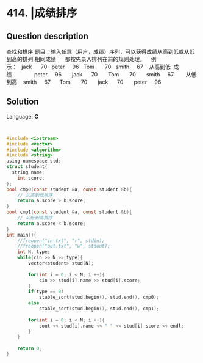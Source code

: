 # 414. |成绩排序

## Question description


查找和排序
题目：输入任意（用户，成绩）序列，可以获得成绩从高到低或从低到高的排列,相同成绩      都按先录入排列在前的规则处理。
   例示：   jack      70   peter     96   Tom       70   smith     67
   从高到低  成绩               peter     96       jack      70       Tom       70       smith     67    
   从低到高
   smith     67  
   Tom       70       jack      70       peter     96      


## Solution

Language: **C**

```C


#include <iostream>
#include <vector>
#include <algorithm>
#include <string>
using namespace std;
struct student{
  string name;
    int score;
};
bool cmp0(const student &a, const student &b){
    // 从高到低排序
    return a.score > b.score;
}
bool cmp1(const student &a, const student &b){
    // 从低到高排序
    return a.score < b.score;
}
int main(){
    //freopen("in.txt", "r", stdin);
    //freopen("out.txt", "w", stdout);
    int N, type;
    while(cin >> N >> type){
        vector<student> stud(N);
         
        for(int i = 0; i < N; i ++){
            cin >> stud[i].name >> stud[i].score;
        }
        if(type == 0)
            stable_sort(stud.begin(), stud.end(), cmp0);
        else
            stable_sort(stud.begin(), stud.end(), cmp1);
         
        for(int i = 0; i < N; i ++){
            cout << stud[i].name << " " << stud[i].score << endl;
        }
    }
     
    return 0;
}
```


